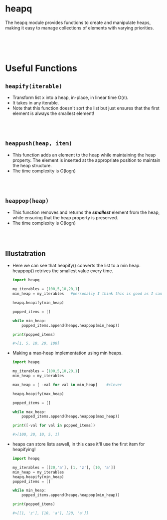 # heapq

The heapq module provides functions to create and manipulate heaps, making it easy to manage collections of elements with varying priorities.

<br>
<br>
<br>

# Useful Functions

## `heapify(iterable)`

- Transform list x into a heap, in-place, in linear time O(n).
- It takes in any iterable.
- Note that this function doesn't sort the list but just ensures that the first element is always the smallest element!

<br>
<br>

## `heappush(heap, item)`

- This function adds an element to the heap while maintaining the heap property. The element is inserted at the appropriate position to maintain the heap structure.
- The time complexity is O(logn)

<br>
<br>

## `heappop(heap)`

- This function removes and returns the **_smallest_** element from the heap, while ensuring that the heap property is preserved.
- The time complexity is O(logn)

<br>
<br>

## Illustatration

- Here we can see that heapify() converts the list to a min heap. heappop() retrives the smallest value every time.

  ```py
  import heapq

  my_iterables = [100,5,10,20,1]
  min_heap = my_iterables   #personally I think this is good as I can refer to the original list as min_heap

  heapq.heapify(min_heap)

  popped_items = []

  while min_heap:
      popped_items.append(heapq.heappop(min_heap))

  print(popped_items)

  #>[1, 5, 10, 20, 100]
  ```

- Making a max-heap implementation using min heaps.

  ```py
  import heapq

  my_iterables = [100,5,10,20,1]
  min_heap = my_iterables

  max_heap = [ -val for val in min_heap]    #clever

  heapq.heapify(max_heap)

  popped_items = []

  while max_heap:
      popped_items.append(heapq.heappop(max_heap))

  print([-val for val in popped_items])

  #>[100, 20, 10, 5, 1]
  ```

* heaps can store lists aswell, in this case it'll use the first item for heapifying!

  ```py
  import heapq

  my_iterables = [[20,'a'], [1, 'z'], [10, 'a']]
  min_heap = my_iterables
  heapq.heapify(min_heap)
  popped_items = []

  while min_heap:
      popped_items.append(heapq.heappop(min_heap))

  print(popped_items)

  #>[[1, 'z'], [10, 'a'], [20, 'a']]
  ```

